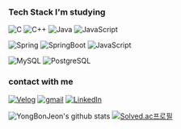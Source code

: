 
### Tech Stack I'm studying

  ![C](https://img.shields.io/badge/C-A8B9CC.svg?&style=for-the-badge&logo=C&logoColor=white)
  ![C++](https://img.shields.io/badge/C++-00599C.svg?&style=for-the-badge&logo=C%2B%2B&logoColor=white)
  ![Java](https://img.shields.io/badge/Java-007396.svg?&style=for-the-badge&logo=Java&logoColor=white)
  ![JavaScript](https://img.shields.io/badge/JavaScript-F7DF1E.svg?&style=for-the-badge&logo=JavaScript&logoColor=white)



  ![Spring](https://img.shields.io/badge/Spring-6DB33F.svg?&style=for-the-badge&logo=Spring&logoColor=white)
  ![SpringBoot](https://img.shields.io/badge/SpringBoot-6DB33F.svg?&style=for-the-badge&logo=SpringBoot&logoColor=white)
  ![JavaScript](https://img.shields.io/badge/Vue.js-4FC08D.svg?&style=for-the-badge&logo=Vue.js&logoColor=white)



![MySQL](https://img.shields.io/badge/MySQL-4479A1.svg?&style=for-the-badge&logo=MySQL&logoColor=white)
![PostgreSQL](https://img.shields.io/badge/PostgreSQL-4169E1.svg?&style=for-the-badge&logo=PostgreSQL&logoColor=white)

### contact with me
<a href = "https://velog.io/@bon0057" target="_blank">![Velog](https://img.shields.io/badge/Velog-20C997.svg?&style=for-the-badge&logo=Velog&logoColor=white)</a> <a href="mailto:bon6143@gmail.com">![gmail](https://img.shields.io/badge/gmail-EA4335.svg?&style=for-the-badge&logo=gmail&logoColor=white)</a> <a href = "https://www.linkedin.com/in/%EC%9A%A9%EB%B3%B8-%EC%A0%84-9184762b2/" target="_blank">![LinkedIn](https://img.shields.io/badge/LinkedIn-0A66C2.svg?&style=for-the-badge&logo=LinkedIn&logoColor=white)</a>


![YongBonJeon's github stats](https://github-readme-stats.vercel.app/api?username=YongBonJeon) [![Solved.ac프로필](http://mazassumnida.wtf/api/generate_badge?boj=bon0057)](https://solved.ac/bon0057)
